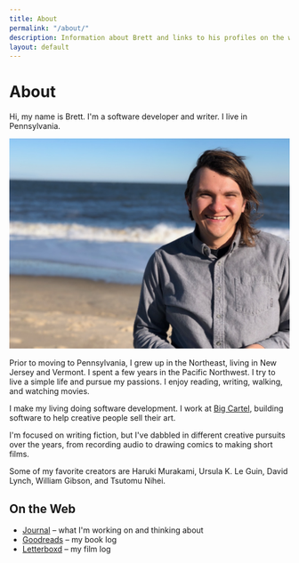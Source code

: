 ```yaml
---
title: About
permalink: "/about/"
description: Information about Brett and links to his profiles on the web.
layout: default
---
```


# About

<p class='intro'>
Hi, my name is Brett. I'm a software developer and writer. I live in Pennsylvania.
</p>

![Photo of Brett](/img/brett_about.jpg)

Prior to moving to Pennsylvania, I grew up in the Northeast, living in New
Jersey and Vermont. I spent a few years in the Pacific Northwest. I try to live
a simple life and pursue my passions. I enjoy reading, writing, walking, and
watching movies.

I make my living doing software development. I work at [Big
Cartel](https://www.bigcartel.com), building software to help creative people
sell their art.

I'm focused on writing fiction, but I've dabbled in different creative
pursuits over the years, from recording audio to drawing comics to making short
films.

Some of my favorite creators are Haruki Murakami, Ursula K. Le Guin, David
Lynch, William Gibson, and Tsutomu Nihei.

## On the Web

- [Journal](https://journal.brettchalupa.com) &ndash; what I'm working on and thinking about
- [Goodreads](https://www.goodreads.com/user/show/25307704-brett-chalupa) &ndash; my book log
- [Letterboxd](https://letterboxd.com/brettchalupa/) &ndash; my film log
